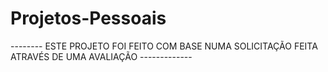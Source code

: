 # Projetos-Pessoais

 -------- ESTE PROJETO FOI FEITO COM BASE NUMA SOLICITAÇÃO FEITA ATRAVÉS DE UMA AVALIAÇÃO -------------
 
 
